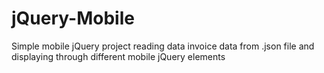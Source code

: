 # jQuery-Mobile
Simple mobile jQuery project reading data invoice data from .json file and displaying through different mobile jQuery elements
